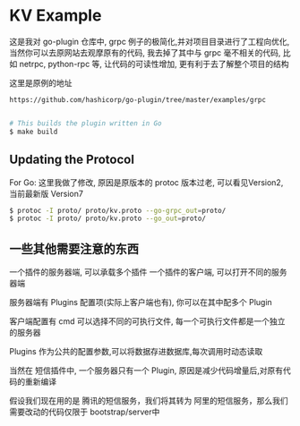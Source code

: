 # KV Example

这是我对 go-plugin 仓库中, grpc 例子的极简化,并对项目目录进行了工程向优化, 当然你可以去原网站去观摩原有的代码, 我去掉了其中与 grpc 毫不相关的代码, 比如 netrpc, python-rpc 等, 让代码的可读性增加, 更有利于去了解整个项目的结构

这里是原例的地址
```
https://github.com/hashicorp/go-plugin/tree/master/examples/grpc
```


```sh

# This builds the plugin written in Go
$ make build
```

## Updating the Protocol

For Go:
这里我做了修改, 原因是原版本的 protoc 版本过老, 可以看见Version2, 当前最新版 Version7

```sh
$ protoc -I proto/ proto/kv.proto --go-grpc_out=proto/
$ protoc -I proto/ proto/kv.proto --go_out=proto/
```

## 一些其他需要注意的东西

一个插件的服务器端, 可以承载多个插件
一个插件的客户端, 可以打开不同的服务器端

服务器端有 Plugins 配置项(实际上客户端也有), 你可以在其中配多个 Plugin

客户端配置有 cmd 可以选择不同的可执行文件, 每一个可执行文件都是一个独立的服务器

Plugins 作为公共的配置参数,可以将数据存进数据库,每次调用时动态读取

当然在 短信插件中, 一个服务器只有一个 Plugin, 原因是减少代码增量后,对原有代码的重新编译

假设我们现在用的是 腾讯的短信服务，我们将其转为 阿里的短信服务，那么我们需要改动的代码仅限于 bootstrap/server中